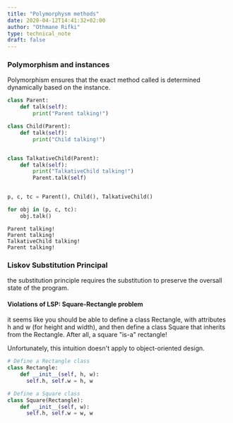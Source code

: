 ```yaml
---
title: "Polymorphysm methods"
date: 2020-04-12T14:41:32+02:00
author: "Othmane Rifki"
type: technical_note
draft: false
---
```

### Polymorphism and instances
Polymorphism ensures that the exact method called is determined dynamically based on the instance.


```python
class Parent:
    def talk(self):
        print("Parent talking!")     

class Child(Parent):
    def talk(self):
        print("Child talking!")


class TalkativeChild(Parent):
    def talk(self):
        print("TalkativeChild talking!")
        Parent.talk(self)


p, c, tc = Parent(), Child(), TalkativeChild()

for obj in (p, c, tc):
    obj.talk()
```

    Parent talking!
    Parent talking!
    TalkativeChild talking!
    Parent talking!


### Liskov Substitution Principal
the substitution principle requires the substitution to preserve the oversall state of the program.

#### Violations of LSP: Square-Rectangle problem 
it seems like you should be able to define a class Rectangle, with attributes h and w (for height and width), and then define a class Square that inherits from the Rectangle. After all, a square "is-a" rectangle!

Unfortunately, this intuition doesn't apply to object-oriented design.


```python
# Define a Rectangle class
class Rectangle:
    def __init__(self, h, w):
      self.h, self.w = h, w

# Define a Square class
class Square(Rectangle):
    def __init__(self, w):
      self.h, self.w = w, w  

```

